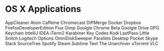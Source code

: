 # OS X Applications

AppCleaner
Atom
Caffeine
Chromecast
DiffMerge
Docker
Dropbox
FirefoxDeveloperEdition
Flux
Gimp
Goolgle Chrome Beta
Goolgle Drive
GPG Keychain
IntelliJ IDEA
iTerm2
Karabiner
Key Codes
Kodi
LastPass
Little Snitch
Logitech Options
OmniDiskSweeper
Parallels Desktop
Pocket
Skype
Slack
SourceTree
Spotify
Steam
Sublime Text
The Unarchiver
uTorrent
VLC
